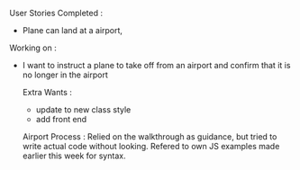 User Stories Completed : 

- Plane can land at a airport, 

Working on  : 
- I want to instruct a plane to take off from
  an airport and confirm that it is no longer in the airport



  Extra Wants : 
  - update to new class style 
  - add front end


  Airport Process : 
  Relied on the walkthrough as guidance, but tried to write actual code without looking. 
  Refered to own JS examples made earlier this week for syntax. 